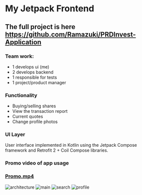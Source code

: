 # My Jetpack Frontend

## The full project is here https://github.com/Ramazuki/PRDInvest-Application

### Team work:
- 1 develops ui (me)
- 2 develops backend
- 1 responsible for tests
- 1 project/product manager


### Functionality
- Buying/selling shares
- View the transaction report
- Current quotes
- Change profile photos

### UI Layer
User interface implemented in Kotlin using the Jetpack Compose framework and Retrofit
2 + Coil Compose libraries.


### Promo video of app usage
### [Promo.mp4](https://drive.google.com/file/d/1AEoQsZrwmMFpm6OsAZKuHZ5iqOPYN8SS/view?usp=sharing)

![architecture](usage_data/architecture.jpg)
![main](usage_data/main.png)
![search](usage_data/search.png)
![profile](usage_data/profile.jpg)

